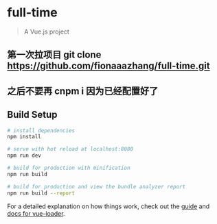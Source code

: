 # full-time

> A Vue.js project

## 第一次拉项目 git clone https://github.com/fionaaazhang/full-time.git
## 之后不要再 cnpm i 因为已经配置好了

## Build Setup

``` bash
# install dependencies
npm install

# serve with hot reload at localhost:8080
npm run dev

# build for production with minification
npm run build

# build for production and view the bundle analyzer report
npm run build --report
```


For a detailed explanation on how things work, check out the [guide](http://vuejs-templates.github.io/webpack/) and [docs for vue-loader](http://vuejs.github.io/vue-loader).
